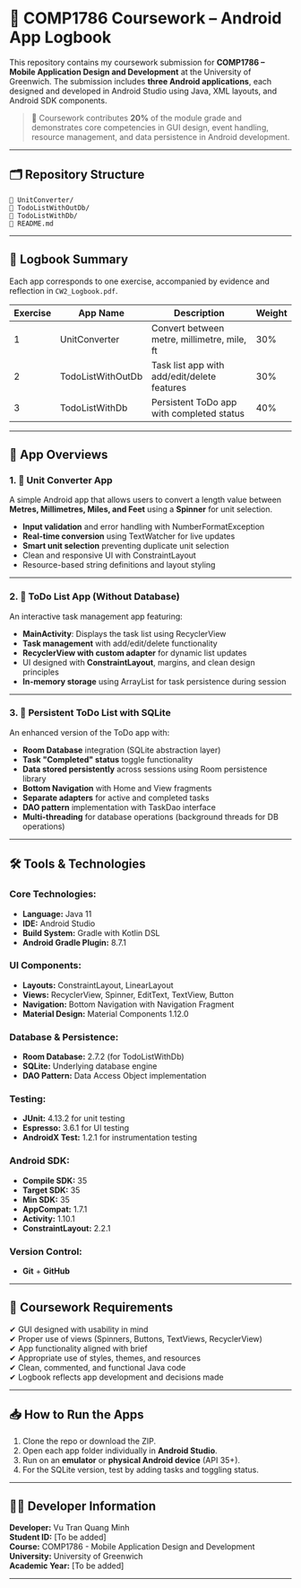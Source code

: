 # 📱 COMP1786 Coursework – Android App Logbook

This repository contains my coursework submission for **COMP1786 – Mobile Application Design and Development** at the University of Greenwich. The submission includes **three Android applications**, each designed and developed in Android Studio using Java, XML layouts, and Android SDK components.

> 🧾 Coursework contributes **20%** of the module grade and demonstrates core competencies in GUI design, event handling, resource management, and data persistence in Android development.

---

## 🗂️ Repository Structure

```
📁 UnitConverter/
📁 TodoListWithOutDb/
📁 TodoListWithDb/
📄 README.md
```

---

## 📘 Logbook Summary

Each app corresponds to one exercise, accompanied by evidence and reflection in `CW2_Logbook.pdf`.

| Exercise | App Name             | Description                                 | Weight |
|----------|----------------------|---------------------------------------------|--------|
| 1        | UnitConverter        | Convert between metre, millimetre, mile, ft | 30%    |
| 2        | TodoListWithOutDb    | Task list app with add/edit/delete features | 30%    |
| 3        | TodoListWithDb       | Persistent ToDo app with completed status   | 40%    |

---

## 📱 App Overviews

### 1. 📏 Unit Converter App
A simple Android app that allows users to convert a length value between **Metres, Millimetres, Miles, and Feet** using a **Spinner** for unit selection.

- **Input validation** and error handling with NumberFormatException
- **Real-time conversion** using TextWatcher for live updates
- **Smart unit selection** preventing duplicate unit selection
- Clean and responsive UI with ConstraintLayout
- Resource-based string definitions and layout styling

---

### 2. 📝 ToDo List App (Without Database)
An interactive task management app featuring:

- **MainActivity**: Displays the task list using RecyclerView
- **Task management** with add/edit/delete functionality
- **RecyclerView with custom adapter** for dynamic list updates
- UI designed with **ConstraintLayout**, margins, and clean design principles
- **In-memory storage** using ArrayList for task persistence during session

---

### 3. 💾 Persistent ToDo List with SQLite
An enhanced version of the ToDo app with:

- **Room Database** integration (SQLite abstraction layer)
- **Task "Completed" status** toggle functionality
- **Data stored persistently** across sessions using Room persistence library
- **Bottom Navigation** with Home and View fragments
- **Separate adapters** for active and completed tasks
- **DAO pattern** implementation with TaskDao interface
- **Multi-threading** for database operations (background threads for DB operations)

---

## 🛠️ Tools & Technologies

### **Core Technologies:**
- **Language:** Java 11
- **IDE:** Android Studio
- **Build System:** Gradle with Kotlin DSL
- **Android Gradle Plugin:** 8.7.1

### **UI Components:**
- **Layouts:** ConstraintLayout, LinearLayout
- **Views:** RecyclerView, Spinner, EditText, TextView, Button
- **Navigation:** Bottom Navigation with Navigation Fragment
- **Material Design:** Material Components 1.12.0

### **Database & Persistence:**
- **Room Database:** 2.7.2 (for TodoListWithDb)
- **SQLite:** Underlying database engine
- **DAO Pattern:** Data Access Object implementation

### **Testing:**
- **JUnit:** 4.13.2 for unit testing
- **Espresso:** 3.6.1 for UI testing
- **AndroidX Test:** 1.2.1 for instrumentation testing

### **Android SDK:**
- **Compile SDK:** 35
- **Target SDK:** 35
- **Min SDK:** 35
- **AppCompat:** 1.7.1
- **Activity:** 1.10.1
- **ConstraintLayout:** 2.2.1

### **Version Control:**
- **Git** + **GitHub**

---

## 📄 Coursework Requirements

✔ GUI designed with usability in mind  
✔ Proper use of views (Spinners, Buttons, TextViews, RecyclerView)  
✔ App functionality aligned with brief  
✔ Appropriate use of styles, themes, and resources  
✔ Clean, commented, and functional Java code  
✔ Logbook reflects app development and decisions made  

---

## 📥 How to Run the Apps

1. Clone the repo or download the ZIP.
2. Open each app folder individually in **Android Studio**.
3. Run on an **emulator** or **physical Android device** (API 35+).
4. For the SQLite version, test by adding tasks and toggling status.

---

## 👨‍💻 Developer Information

**Developer:** Vu Tran Quang Minh  
**Student ID:** [To be added]  
**Course:** COMP1786 - Mobile Application Design and Development  
**University:** University of Greenwich  
**Academic Year:** [To be added]

---
